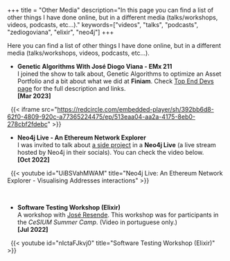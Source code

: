 +++
title = "Other Media"
description="In this page you can find a list of other things I have done online, but in a different media (talks/workshops, videos, podcasts, etc...)."
keywords=["videos", "talks", "podcasts", "zediogoviana", "elixir", "neo4j"]
+++

Here you can find a list of other things I have done online, but in a different media (talks/workshops, videos, podcasts, etc...).

- **Genetic Algorithms With José Diogo Viana - EMx 211** \
I joined the show to talk about, Genetic Algorithms to optimize an Asset Portfolio and a bit about what we did at **Finiam**. Check [Top End Devs page](https://topenddevs.com/podcasts/elixir-mix/episodes/genetic-algorithms-with-jose-diogo-viana-emx-211) for the full description and links. \
**[Mar 2023]** 

&nbsp;
{{< iframe src="https://redcircle.com/embedded-player/sh/392bb6d8-62f0-4809-920c-a77365224475/ep/513eaa04-aa2a-4175-8eb0-278cbf2fdebc" >}}

- **Neo4j Live - An Ethereum Network Explorer** \
I was invited to talk about [a side project](https://github.com/zediogoviana/ethcule-poirot) in a **Neo4j Live** (a live stream hosted by Neo4j in their socials). You can check the video below.\
**[Oct 2022]** 

&nbsp;
{{< youtube id="UiBSVahMWAM" title="Neo4j Live: An Ethereum Network Explorer - Visualising Addresses interactions" >}}

&nbsp;
- **Software Testing Workshop (Elixir)** \
A workshop with [José Resende](https://zepedroresende.github.io/). This workshop was for participants in the *CeSIUM Summer Camp*. (Video in portuguese only.)\
**[Jul 2022]** 

&nbsp;
{{< youtube id="nIctaFJkvj0" title="Software Testing Workshop (Elixir)" >}}
